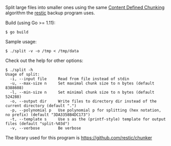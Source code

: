 Split large files into smaller ones using the same [Content Defined Chunking][1]
algorithm the [restic][2] backup program uses.

Build (using Go >= 1.11):

    $ go build

Sample usage:

    $ ./split -v -o /tmp < /tmp/data

Check out the help for other options:

    $ ./split -h
    Usage of split:
      -i, --input file     Read from file instead of stdin
      -u, --max-size n     Set maximal chunk size to n bytes (default 8388608)
      -l, --min-size n     Set minimal chunk size to n bytes (default 524288)
      -o, --output dir     Write files to directory dir instead of the current directory (default ".")
      -p, --polynomial p   Use polynomial p for splitting (hex notation, no prefix) (default "3DA3358B4DC173")
      -t, --template s     Use s as the (printf-style) template for output files (default "split-%03d")
      -v, --verbose        Be verbose

The library used for this program is https://github.com/restic/chunker

[1]: https://restic.net
[2]: https://restic.net
